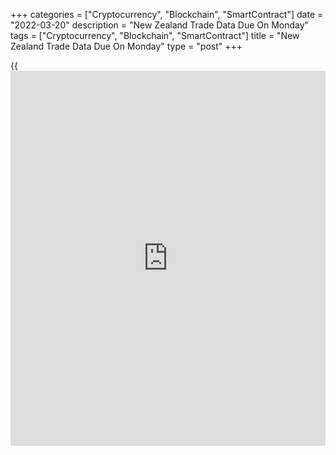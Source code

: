 +++
categories = ["Cryptocurrency", "Blockchain", "SmartContract"]
date = "2022-03-20"
description = "New Zealand Trade Data Due On Monday"
tags = ["Cryptocurrency", "Blockchain", "SmartContract"]
title = "New Zealand Trade Data Due On Monday"
type = "post"
+++

{{<iframe id="large-banner" src="https://www.bounty.group/#slide=1.0" width="100%" height="600" scrolling="no" style="border: 0px solid rgb(216, 221, 230); border-radius: 3px;">}}

New Zealand will on Monday release February data for imports, exports
and trade balance, headlining a modest day for Asia-Pacific economic
activity. In January, imports were worth NZ$5.94 billion and exports
were worth NZ$4.86 billion for a trade deficit of NZ$1.082 billion.

New Zealand also will see February figures for credit card spending; in
January, card spending was up 5.5 percent on year.

Taiwan will release February figures for export orders, with forecasts
suggesting an increase of 12.75 percent - up from 11.7 percent in
January.

Hong Kong will provide Q4 numbers for current account and February
figures for consumer prices. In the third quarter, the current account
surplus was HKD96.7 billion, while inflation was up 0.1 percent on month
and 1,2 percent on year in January.

Finally, the [markets][1] in Japan are closed on Monday for the Vernal
Equinox and will re-open on Tuesday.

For comments and feedback [contact](https://www.playgroundfx.com/contact/): editorial@rtt[news](https://www.letsplayfx.com/blog/forex-news-website/).com

[Economic News][2]

 **What parts of the world are seeing the best (and worst) economic
performances lately? Click[here][3] to check out our [Econ Scorecard][3]
and find out! See up-to-the-moment [ranking](https://www.playgroundfx.com/blog/crypto-exchange-ranking/)s for the best and worst
performers in [GDP][4], [unemployment rate][5], [inflation][6] and much
more.**

   1. www.rtt[news](https://www.letsplayfx.com/blog/forex-news-website/).com/Content/Markets.aspx
   2. www.rtt[news](https://www.letsplayfx.com/blog/forex-news-website/).com/Content/EconomicNews.aspx
   3. www.rtt[news](https://www.letsplayfx.com/blog/forex-news-website/).com/economic-scorecard/world-rank/retail-sales/highest-performance.aspx
   4. www.rtt[news](https://www.letsplayfx.com/blog/forex-news-website/).com/economic-scorecard/world-rank/GDP/highest-performance.aspx
   5. www.rtt[news](https://www.letsplayfx.com/blog/forex-news-website/).com/economic-scorecard/world-rank/unemployment-rate/lowest-performance.aspx
   6. www.rtt[news](https://www.letsplayfx.com/blog/forex-news-website/).com/economic-scorecard/world-rank/CPI/highest-performance.aspx